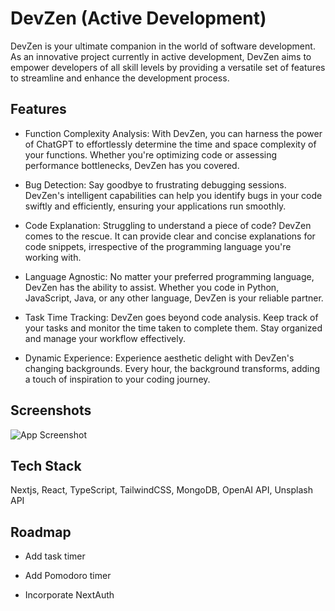# DevZen (Active Development)

DevZen is your ultimate companion in the world of software development. As an innovative project currently in active development, DevZen aims to empower developers of all skill levels by providing a versatile set of features to streamline and enhance the development process.

## Features

-   Function Complexity Analysis: With DevZen, you can harness the power of ChatGPT to effortlessly determine the time and space complexity of your functions. Whether you're optimizing code or assessing performance bottlenecks, DevZen has you covered.

-   Bug Detection: Say goodbye to frustrating debugging sessions. DevZen's intelligent capabilities can help you identify bugs in your code swiftly and efficiently, ensuring your applications run smoothly.

-   Code Explanation: Struggling to understand a piece of code? DevZen comes to the rescue. It can provide clear and concise explanations for code snippets, irrespective of the programming language you're working with.

-   Language Agnostic: No matter your preferred programming language, DevZen has the ability to assist. Whether you code in Python, JavaScript, Java, or any other language, DevZen is your reliable partner.

-   Task Time Tracking: DevZen goes beyond code analysis. Keep track of your tasks and monitor the time taken to complete them. Stay organized and manage your workflow effectively.

-   Dynamic Experience: Experience aesthetic delight with DevZen's changing backgrounds. Every hour, the background transforms, adding a touch of inspiration to your coding journey.

## Screenshots

![App Screenshot](https://via.placeholder.com/468x300?text=App+Screenshot+Here)

## Tech Stack

Nextjs, React, TypeScript, TailwindCSS, MongoDB, OpenAI API, Unsplash API

## Roadmap

-   Add task timer

-   Add Pomodoro timer

-   Incorporate NextAuth
